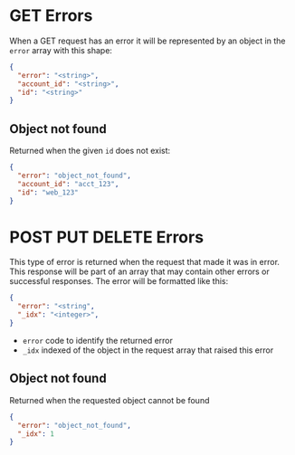 # GET Errors

When a GET request has an error it will be represented by an object in the `error` array with this shape:

```JSON
{
  "error": "<string>",
  "account_id": "<string>",
  "id": "<string>"
}
```

## Object not found

Returned when the given `id` does not exist:


```JSON
{
  "error": "object_not_found",
  "account_id": "acct_123",
  "id": "web_123"
}
```

# POST PUT DELETE Errors

This type of error is returned when the request that made it was in error. This response will be part of an array that may contain other errors or successful responses.  The error will be formatted like this:

```JSON
{
  "error": "<string",
  "_idx": "<integer>",
}
```

* `error` code to identify the returned error
* `_idx` indexed of the object in the request array that raised this error

## Object not found

Returned when the requested object cannot be found

```JSON
{
  "error": "object_not_found",
  "_idx": 1
}
```
